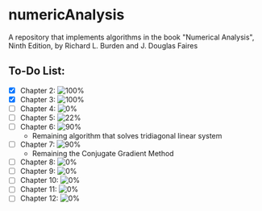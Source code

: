 # numericAnalysis
A repository that implements algorithms in the book "Numerical Analysis", Ninth Edition, by Richard L. Burden and J. Douglas Faires

## To-Do List:

- [x] Chapter 2: ![100%](https://progress-bar.dev/100)
- [x] Chapter 3: ![100%](https://progress-bar.dev/100)
- [ ] Chapter 4: ![0%](https://progress-bar.dev/0)
- [ ] Chapter 5: ![22%](https://progress-bar.dev/22)
- [ ] Chapter 6: ![90%](https://progress-bar.dev/90)
  - Remaining algorithm that solves tridiagonal linear system
- [ ] Chapter 7: ![90%](https://progress-bar.dev/90)
  - Remaining the Conjugate Gradient Method
- [ ] Chapter 8: ![0%](https://progress-bar.dev/0)
- [ ] Chapter 9: ![0%](https://progress-bar.dev/0)
- [ ] Chapter 10: ![0%](https://progress-bar.dev/0)
- [ ] Chapter 11: ![0%](https://progress-bar.dev/0)
- [ ] Chapter 12: ![0%](https://progress-bar.dev/0)
